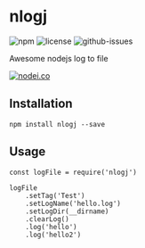 # nlogj
![npm](https://img.shields.io/npm/v/nlogj.svg) ![license](https://img.shields.io/npm/l/nlogj.svg) ![github-issues](https://img.shields.io/github/issues/nhancv/nlogj.svg)

Awesome nodejs log to file

[![nodei.co](https://nodei.co/npm/nlogj.png?downloads=true&downloadRank=true&stars=true)](https://www.npmjs.com/package/nlogj)

## Installation
```
npm install nlogj --save
```

## Usage
```
const logFile = require('nlogj')

logFile
	.setTag('Test')
	.setLogName('hello.log')
	.setLogDir(__dirname)
	.clearLog()
	.log('hello')
	.log('hello2')

 ```
